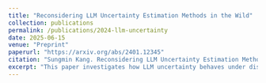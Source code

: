 ```yaml
---
title: "Reconsidering LLM Uncertainty Estimation Methods in the Wild"
collection: publications
permalink: /publications/2024-llm-uncertainty
date: 2025-06-15
venue: "Preprint"
paperurl: "https://arxiv.org/abs/2401.12345"
citation: "Sungmin Kang. Reconsidering LLM Uncertainty Estimation Methods in the Wild. Preprint, 2024."
excerpt: "This paper investigates how LLM uncertainty behaves under distribution shift and prompt-injected context."
---
```


